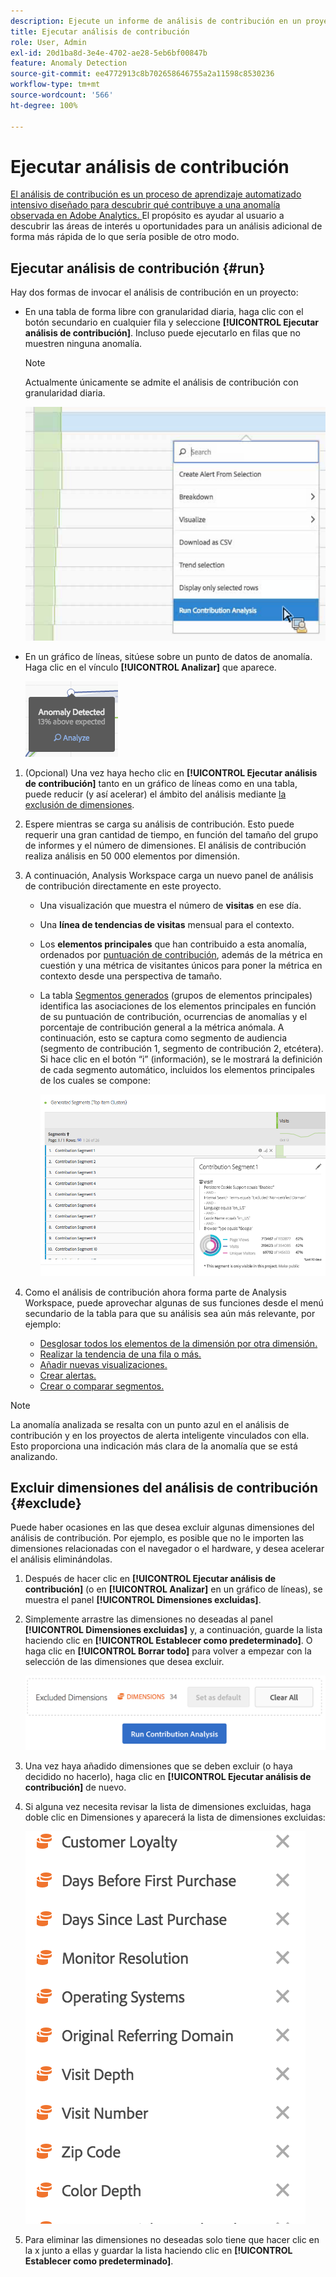 ```yaml
---
description: Ejecute un informe de análisis de contribución en un proyecto de Workspace.
title: Ejecutar análisis de contribución
role: User, Admin
exl-id: 20d1ba8d-3e4e-4702-ae28-5eb6bf00847b
feature: Anomaly Detection
source-git-commit: ee4772913c8b702658646755a2a11598c8530236
workflow-type: tm+mt
source-wordcount: '566'
ht-degree: 100%

---
```


# Ejecutar análisis de contribución

[El análisis de contribución es un proceso de aprendizaje automatizado intensivo diseñado para descubrir qué contribuye a una anomalía observada en Adobe Analytics. ](/help/analyze/analysis-workspace/c-anomaly-detection/anomaly-detection.md#contribution-analysis) El propósito es ayudar al usuario a descubrir las áreas de interés u oportunidades para un análisis adicional de forma más rápida de lo que sería posible de otro modo.

## Ejecutar análisis de contribución {#run}

Hay dos formas de invocar el análisis de contribución en un proyecto:

* En una tabla de forma libre con granularidad diaria, haga clic con el botón secundario en cualquier fila y seleccione **[!UICONTROL Ejecutar análisis de contribución]**. Incluso puede ejecutarlo en filas que no muestren ninguna anomalía.

  >[!NOTE]
  >
  >Actualmente únicamente se admite el análisis de contribución con granularidad diaria.

  ![](assets/run_ca.png)

* En un gráfico de líneas, sitúese sobre un punto de datos de anomalía. Haga clic en el vínculo **[!UICONTROL Analizar]** que aparece.

  ![](assets/contribution-analysis.png)

1. (Opcional) Una vez haya hecho clic en **[!UICONTROL Ejecutar análisis de contribución]** tanto en un gráfico de líneas como en una tabla, puede reducir (y así acelerar) el ámbito del análisis mediante [la exclusión de dimensiones](#exclude).

1. Espere mientras se carga su análisis de contribución. Esto puede requerir una gran cantidad de tiempo, en función del tamaño del grupo de informes y el número de dimensiones. El análisis de contribución realiza análisis en 50 000 elementos por dimensión.
1. A continuación, Analysis Workspace carga un nuevo panel de análisis de contribución directamente en este proyecto.

   * Una visualización que muestra el número de **visitas** en ese día.
   * Una **línea de tendencias de visitas** mensual para el contexto.
   * Los **elementos principales** que han contribuido a esta anomalía, ordenados por [puntuación de contribución](/help/analyze/analysis-workspace/c-anomaly-detection/anomaly-detection.md#contribution-analysis), además de la métrica en cuestión y una métrica de visitantes únicos para poner la métrica en contexto desde una perspectiva de tamaño.

   * La tabla [Segmentos generados](https://experienceleague.adobe.com/docs/analytics/components/segmentation/segmentation-workflow/seg-build.html?lang=es) (grupos de elementos principales) identifica las asociaciones de los elementos principales en función de su puntuación de contribución, ocurrencias de anomalías y el porcentaje de contribución general a la métrica anómala. A continuación, esto se captura como segmento de audiencia (segmento de contribución 1, segmento de contribución 2, etcétera). Si hace clic en el botón “i” (información), se le mostrará la definición de cada segmento automático, incluidos los elementos principales de los cuales se compone:

     ![](assets/auto_segment.png)

1. Como el análisis de contribución ahora forma parte de Analysis Workspace, puede aprovechar algunas de sus funciones desde el menú secundario de la tabla para que su análisis sea aún más relevante, por ejemplo:

   * [Desglosar todos los elementos de la dimensión por otra dimensión.](/help/analyze/analysis-workspace/components/dimensions/t-breakdown-fa.md)
   * [Realizar la tendencia de una fila o más.](/help/analyze/analysis-workspace/home.md#section_34930C967C104C2B9092BA8DCF2BF81A)
   * [Añadir nuevas visualizaciones.](/help/analyze/analysis-workspace/visualizations/freeform-analysis-visualizations.md)
   * [Crear alertas.](/help/components/c-alerts/intellligent-alerts.md)
   * [Crear o comparar segmentos.](/help/analyze/analysis-workspace/c-panels/c-segment-comparison/segment-comparison.md)

>[!NOTE]
>
>La anomalía analizada se resalta con un punto azul en el análisis de contribución y en los proyectos de alerta inteligente vinculados con ella. Esto proporciona una indicación más clara de la anomalía que se está analizando.

## Excluir dimensiones del análisis de contribución {#exclude}

Puede haber ocasiones en las que desea excluir algunas dimensiones del análisis de contribución. Por ejemplo, es posible que no le importen las dimensiones relacionadas con el navegador o el hardware, y desea acelerar el análisis eliminándolas.

1. Después de hacer clic en **[!UICONTROL Ejecutar análisis de contribución]** (o en **[!UICONTROL Analizar]** en un gráfico de líneas), se muestra el panel **[!UICONTROL Dimensiones excluidas]**.

1. Simplemente arrastre las dimensiones no deseadas al panel **[!UICONTROL Dimensiones excluidas]** y, a continuación, guarde la lista haciendo clic en **[!UICONTROL Establecer como predeterminado]**. O haga clic en **[!UICONTROL Borrar todo]** para volver a empezar con la selección de las dimensiones que desea excluir.

   ![](assets/exclude_dimensions.png)

1. Una vez haya añadido dimensiones que se deben excluir (o haya decidido no hacerlo), haga clic en **[!UICONTROL Ejecutar análisis de contribución]** de nuevo.
1. Si alguna vez necesita revisar la lista de dimensiones excluidas, haga doble clic en Dimensiones y aparecerá la lista de dimensiones excluidas:

   ![](assets/excluded-dimensions.png)

1. Para eliminar las dimensiones no deseadas solo tiene que hacer clic en la x junto a ellas y guardar la lista haciendo clic en **[!UICONTROL Establecer como predeterminado]**.
